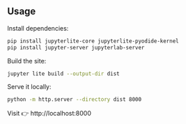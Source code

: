 ## Usage

Install dependencies:

```bash
pip install jupyterlite-core jupyterlite-pyodide-kernel
pip install jupyter-server jupyterlab-server
```

Build the site:

```bash
jupyter lite build --output-dir dist
```

Serve it locally:

```bash
python -m http.server --directory dist 8000
```

Visit 👉 http://localhost:8000
